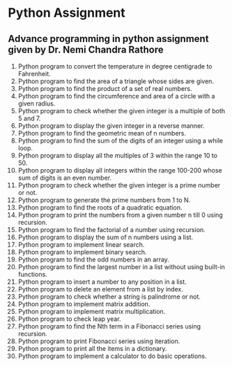 # Python Assignment
## Advance programming in python assignment given by Dr. Nemi Chandra Rathore
1. Python program to convert the temperature in degree centigrade to Fahrenheit. 
2. Python program to find the area of a triangle whose sides are given. 
3. Python program to find the product of a set of real numbers. 
4. Python program to find the circumference and area of a circle with a given radius. 
5. Python program to check whether the given integer is a multiple of both 5 and 7. 
6. Python program to display the given integer in a reverse manner. 
7. Python program to find the geometric mean of n numbers. 
8. Python program to find the sum of the digits of an integer using a while loop. 
9. Python program to display all the multiples of 3 within the range 10 to 50. 
10. Python program to display all integers within the range 100-200 whose sum of digits is an even number. 
11. Python program to check whether the given integer is a prime number or not. 
12. Python program to generate the prime numbers from 1 to N. 
13. Python program to find the roots of a quadratic equation. 
14. Python program to print the numbers from a given number n till 0 using recursion. 
15. Python program to find the factorial of a number using recursion. 
16. Python program to display the sum of n numbers using a list. 
17. Python program to implement linear search. 
18. Python program to implement binary search.
19. Python program to find the odd numbers in an array. 
20. Python program to find the largest number in a list without using built-in functions. 
21. Python program to insert a number to any position in a list. 
22. Python program to delete an element from a list by index. 
23. Python program to check whether a string is palindrome or not. 
24. Python program to implement matrix addition. 
25. Python program to implement matrix multiplication. 
26. Python program to check leap year. 
27. Python program to find the Nth term in a Fibonacci series using recursion. 
28. Python program to print Fibonacci series using iteration. 
29. Python program to print all the items in a dictionary. 
30. Python program to implement a calculator to do basic operations.
